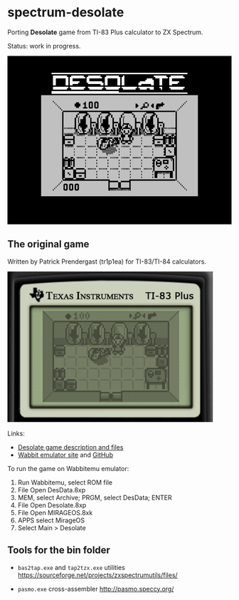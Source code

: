 # spectrum-desolate
Porting **Desolate** game from TI-83 Plus calculator to ZX Spectrum.

Status: work in progress.

![](screenshot/port-room1.png)


## The original game

Written by Patrick Prendergast (tr1p1ea) for TI-83/TI-84 calculators.

![](screenshot/original-room1.png)

Links:
 - [Desolate game description and files](https://www.ticalc.org/archives/files/fileinfo/348/34879.html)
 - [Wabbit emulator site](http://wabbitemu.org/) and [GitHub](https://github.com/sputt/wabbitemu)

To run the game on Wabbitemu emulator:
 1. Run Wabbitemu, select ROM file
 2. File Open DesData.8xp
 3. MEM, select Archive; PRGM, select DesData; ENTER
 4. File Open Desolate.8xp
 5. File Open MIRAGEOS.8xk
 6. APPS select MirageOS
 7. Select Main > Desolate


## Tools for the bin folder

 - `bas2tap.exe` and `tap2tzx.exe` utilities
   https://sourceforge.net/projects/zxspectrumutils/files/

 - `pasmo.exe` cross-assembler
   http://pasmo.speccy.org/

